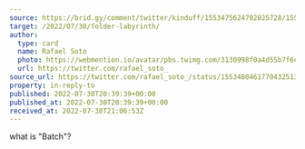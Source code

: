 ```yaml
---
source: https://brid.gy/comment/twitter/kinduff/1553475624702025728/1553480461770432513
target: /2022/07/30/folder-labyrinth/
author:
  type: card
  name: Rafael Soto
  photo: https://webmention.io/avatar/pbs.twimg.com/3130998f0a4d55b7f6c3d669dc23c8d81d5d4e2850639ff98b4faea4b5547574.jpg
  url: https://twitter.com/rafael_soto_
source_url: https://twitter.com/rafael_soto_/status/1553480461770432513
property: in-reply-to
published: 2022-07-30T20:39:39+00:00
published_at: 2022-07-30T20:39:39+00:00
received_at: 2022-07-30T21:06:53Z
---
```


what is "Batch"?